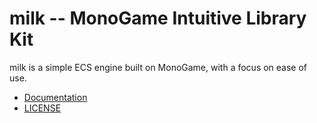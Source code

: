 # milk -- MonoGame Intuitive Library Kit

milk is a simple ECS engine built on MonoGame, with a focus on ease of use.

- [Documentation](rik-cross.github.io/milk-docs)
- [LICENSE](LICENSE)
